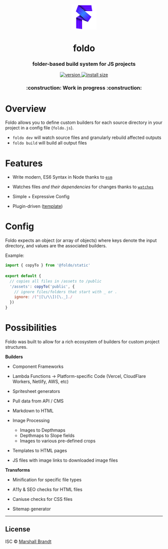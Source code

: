<div align="center">
  <img src="https://github.com/foldo/foldo/raw/main/meta/foldo.png" alt="Foldo" width="80" />
</div>

<h1 align="center">foldo</h1>
<h3 align="center">folder-based build system for JS projects</h3>
<div align="center">
  <a href="https://npmjs.org/package/foldo">
    <img src="https://badgen.net/npm/v/foldo/?color=42D" alt="version" />
  </a>
  <a href="https://packagephobia.com/result?p=foldo">
    <img src="https://badgen.net/packagephobia/install/foldo/?color=27D" alt="install size" />
  </a>
</div>

<h3 align="center">:construction: Work in progress :construction:</h3>

# Overview

Foldo allows you to define custom builders for each source directory in your project in a config file (`foldo.js`).
- `foldo dev` will watch source files and granularly rebuild affected outputs
- `foldo build` will build all output files

# Features

- Write modern, ES6 Syntax in Node thanks to [`esm`](https://github.com/standard-things/esm)

- Watches files *and their dependencies* for changes thanks to [`watches`](https://github.com/marshallcb/watches)

- Simple + Expressive Config

- Plugin-driven ([template](https://github.com/foldo/template))

# Config

Foldo expects an object (or array of objects) where keys denote the input directory, and values are the associated builders.

Example:
```js
import { copyTo } from '@foldo/static'

export default {
  // copies all files in /assets to /public
  '/assets': copyTo('public', {
    // ignore files/folders that start with _ or .
    ignore: /(^|[\/\\])[\._]./
  })
}
```

# Possibilities

Foldo was built to allow for a rich ecosystem of builders for custom project structures.

**Builders**

- Component Frameworks

- Lambda Functions -> Platform-specific Code (Vercel, CloudFlare Workers, Netlify, AWS, etc)

- Spritesheet generators

- Pull data from API / CMS

- Markdown to HTML

- Image Processing
  - Images to Depthmaps
  - Depthmaps to Slope fields
  - Images to various pre-defined crops

- Templates to HTML pages

- JS files with image links to downloaded image files

**Transforms**

- Minification for specific file types

- A11y & SEO checks for HTML files

- Caniuse checks for CSS files

- Sitemap generator

---

## License

ISC © [Marshall Brandt](https://m4r.sh)
